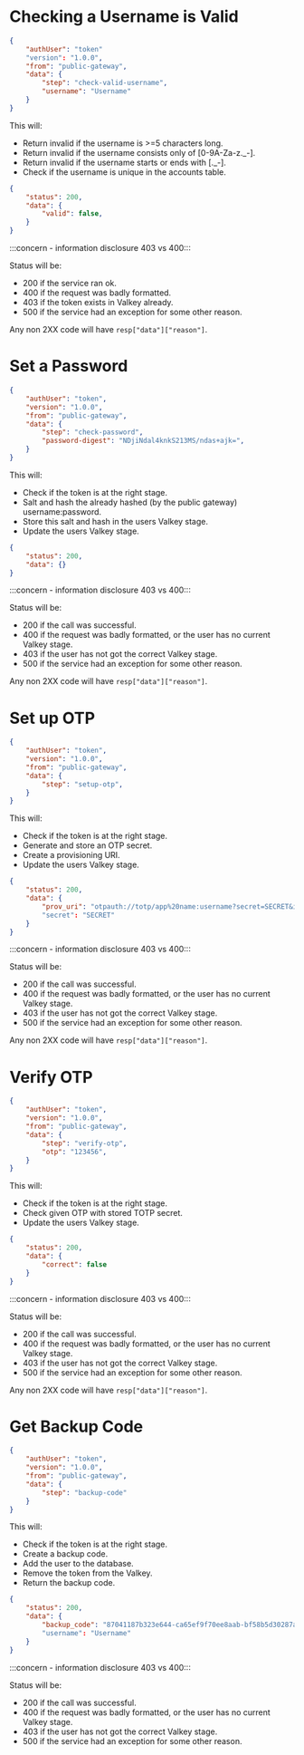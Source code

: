 # Checking a Username is Valid
```json
{
    "authUser": "token"
    "version": "1.0.0",
    "from": "public-gateway",
    "data": {
        "step": "check-valid-username",
        "username": "Username"
    }
}
```

This will:
- Return invalid if the username is >=5 characters long.
- Return invalid if the username consists only of [0-9A-Za-z._-].
- Return invalid if the username starts or ends with [._-].
- Check if the username is unique in the accounts table.

```json
{
    "status": 200,
    "data": {
        "valid": false,
    }
}
```

:::concern - information disclosure 403 vs 400:::

Status will be:
- 200 if the service ran ok.
- 400 if the request was badly formatted.
- 403 if the token exists in Valkey already.
- 500 if the service had an exception for some other reason.

Any non 2XX code will have `resp["data"]["reason"]`.

# Set a Password
```json
{
    "authUser": "token",
    "version": "1.0.0",
    "from": "public-gateway",
    "data": {
        "step": "check-password",
        "password-digest": "NDjiNdal4knkS213MS/ndas+ajk=",
    }
}
```

This will:
- Check if the token is at the right stage.
- Salt and hash the already hashed (by the public gateway) username:password.
- Store this salt and hash in the users Valkey stage.
- Update the users Valkey stage.

```json
{
    "status": 200,
    "data": {}
}
```

:::concern - information disclosure 403 vs 400:::

Status will be:
- 200 if the call was successful.
- 400 if the request was badly formatted, or the user has no current Valkey stage.
- 403 if the user has not got the correct Valkey stage.
- 500 if the service had an exception for some other reason.

Any non 2XX code will have `resp["data"]["reason"]`.

# Set up OTP
```json
{
    "authUser": "token",
    "version": "1.0.0",
    "from": "public-gateway",
    "data": {
        "step": "setup-otp",
    }
}
```

This will:
- Check if the token is at the right stage.
- Generate and store an OTP secret.
- Create a provisioning URI.
- Update the users Valkey stage.

```json
{
    "status": 200,
    "data": {
        "prov_uri": "otpauth://totp/app%20name:username?secret=SECRET&issuer=app%20name"
        "secret": "SECRET"
    }
}
```

:::concern - information disclosure 403 vs 400:::

Status will be:
- 200 if the call was successful.
- 400 if the request was badly formatted, or the user has no current Valkey stage.
- 403 if the user has not got the correct Valkey stage.
- 500 if the service had an exception for some other reason.

Any non 2XX code will have `resp["data"]["reason"]`.

# Verify OTP
```json
{
    "authUser": "token",
    "version": "1.0.0",
    "from": "public-gateway",
    "data": {
        "step": "verify-otp",
        "otp": "123456",
    }
}
```

This will:
- Check if the token is at the right stage.
- Check given OTP with stored TOTP secret.
- Update the users Valkey stage.

```json
{
    "status": 200,
    "data": {
        "correct": false
    }
}
```

:::concern - information disclosure 403 vs 400:::

Status will be:
- 200 if the call was successful.
- 400 if the request was badly formatted, or the user has no current Valkey stage.
- 403 if the user has not got the correct Valkey stage.
- 500 if the service had an exception for some other reason.

Any non 2XX code will have `resp["data"]["reason"]`.

# Get Backup Code
```json
{
    "authUser": "token",
    "version": "1.0.0",
    "from": "public-gateway",
    "data": {
        "step": "backup-code"
    }
}
```

This will:
- Check if the token is at the right stage.
- Create a backup code.
- Add the user to the database.
- Remove the token from the Valkey.
- Return the backup code.

```json
{
    "status": 200,
    "data": {
        "backup_code": "87041187b323e644-ca65ef9f70ee8aab-bf58b5d30287a7f2-8d3d3f60f4646b03"
        "username": "Username"
    }
}
```

:::concern - information disclosure 403 vs 400:::

Status will be:
- 200 if the call was successful.
- 400 if the request was badly formatted, or the user has no current Valkey stage.
- 403 if the user has not got the correct Valkey stage.
- 500 if the service had an exception for some other reason.
